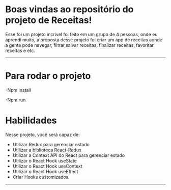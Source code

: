 # Boas vindas ao repositório do projeto de Receitas!
Esse foi um projeto incrível foi feito em um grupo de 4 pessoas, onde eu aprendi muito,
a proposta desse projeto foi criar um app de receitas aonde a gente pode navegar, filtrar,salvar receitas, finalizar receitas, favoritar receitas e etc.


---
# Para rodar o projeto 

-Npm install

-Npm run

# Habilidades

Nesse projeto, você será capaz de:

  - Utilizar Redux para gerenciar estado
  - Utilizar a biblioteca React-Redux
  - Utilizar a Context API do React para gerenciar estado
  - Utilizar o React Hook useState
  - Utilizar o React Hook useContext
  - Utilizar o React Hook useEffect
  - Criar Hooks customizados

---

